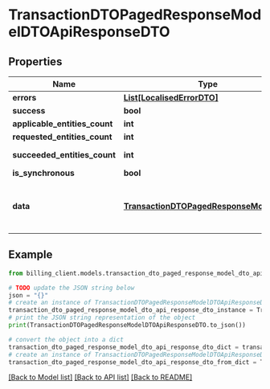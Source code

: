 # TransactionDTOPagedResponseModelDTOApiResponseDTO


## Properties

Name | Type | Description | Notes
------------ | ------------- | ------------- | -------------
**errors** | [**List[LocalisedErrorDTO]**](LocalisedErrorDTO.md) |  | [optional] 
**success** | **bool** |  | [optional] 
**applicable_entities_count** | **int** |  | [optional] 
**requested_entities_count** | **int** |  | [optional] 
**succeeded_entities_count** | **int** |  | [optional] [readonly] 
**is_synchronous** | **bool** |  | [optional] 
**data** | [**TransactionDTOPagedResponseModelDTO**](TransactionDTOPagedResponseModelDTO.md) | The updated entity in case of modifications or creation | [optional] 

## Example

```python
from billing_client.models.transaction_dto_paged_response_model_dto_api_response_dto import TransactionDTOPagedResponseModelDTOApiResponseDTO

# TODO update the JSON string below
json = "{}"
# create an instance of TransactionDTOPagedResponseModelDTOApiResponseDTO from a JSON string
transaction_dto_paged_response_model_dto_api_response_dto_instance = TransactionDTOPagedResponseModelDTOApiResponseDTO.from_json(json)
# print the JSON string representation of the object
print(TransactionDTOPagedResponseModelDTOApiResponseDTO.to_json())

# convert the object into a dict
transaction_dto_paged_response_model_dto_api_response_dto_dict = transaction_dto_paged_response_model_dto_api_response_dto_instance.to_dict()
# create an instance of TransactionDTOPagedResponseModelDTOApiResponseDTO from a dict
transaction_dto_paged_response_model_dto_api_response_dto_from_dict = TransactionDTOPagedResponseModelDTOApiResponseDTO.from_dict(transaction_dto_paged_response_model_dto_api_response_dto_dict)
```
[[Back to Model list]](../README.md#documentation-for-models) [[Back to API list]](../README.md#documentation-for-api-endpoints) [[Back to README]](../README.md)


